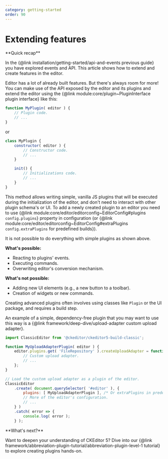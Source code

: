 ```yaml
---
category: getting-started
order: 90
---
```


# Extending features

<info-box hint>
**Quick recap**

In the {@link installation/getting-started/api-and-events previous guide} you have explored events and API. This article shows how to extend and create features in the editor.

</info-box>

Editor has a lot of already built features. But there's always room for more! You can make use of the API exposed by the editor and its plugins and extend the editor using the {@link module:core/plugin~PluginInterface plugin interface} like this:

```js
function MyPlugin( editor ) {
	// Plugin code.
	// ...
}
```

or

```js
class MyPlugin {
	constructor( editor ) {
		// Constructor code.
		// ...
	}

	init() {
		// Initializations code.
		// ...
	}
}
```

This method allows writing simple, vanilla JS plugins that will be executed during the initialization of the editor, and don't need to interact with other plugin schema's or UI. To add a newly created plugin to an editor you need to use {@link module:core/editor/editorconfig~EditorConfig#plugins `config.plugins`} property in configuration (or {@link module:core/editor/editorconfig~EditorConfig#extraPlugins `config.extraPlugins` for predefined builds}).

<info-box warning>

It is not possible to do everything with simple plugins as shown above.

**What's possible:**

* Reacting to plugins' events.
* Executing commands.
* Overwriting editor's conversion mechanism.

**What's not possible:**

* Adding new UI elements (e.g., a new button to a toolbar).
* Creation of widgets or new commands.

Creating advanced plugins often involves using classes like `Plugin` or the UI package, and requires a build step.

</info-box>

An example of a simple, dependency-free plugin that you may want to use this way is a {@link framework/deep-dive/upload-adapter custom upload adapter}.

```js
import ClassicEditor from '@ckeditor/ckeditor5-build-classic';

function MyUploadAdapterPlugin( editor ) {
	editor.plugins.get( 'FileRepository' ).createUploadAdapter = function( loader ) {
		// Custom upload adapter.
		// ...
	};
}

// Load the custom upload adapter as a plugin of the editor.
ClassicEditor
	.create( document.querySelector( '#editor' ), {
		plugins: [ MyUploadAdapterPlugin ], /* Or extraPlugins in predefinded builds. */
		// More of the editor's configuration.
		// ...
	} )
	.catch( error => {
		console.log( error );
	} );
```

<info-box hint>
**What's next?**

Want to deepen your understanding of CKEditor 5? Dive into our {@link framework/abbreviation-plugin-tutorial/abbreviation-plugin-level-1 tutorial} to explore creating plugins hands-on.

</info-box>
